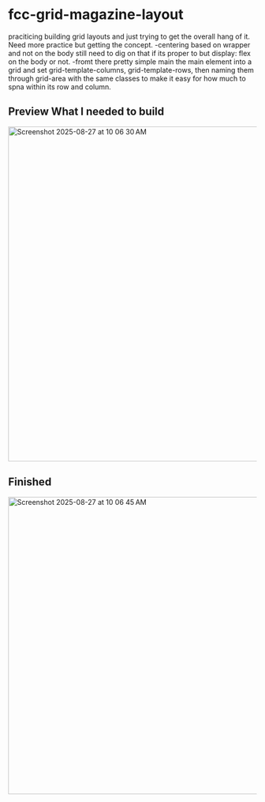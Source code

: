 # fcc-grid-magazine-layout
praciticing building grid layouts and just trying to get the overall hang of it. Need more practice but getting the concept. 
-centering based on wrapper and not on the body still need to dig on that if its proper to but display: flex on the body or not.
-fromt there pretty simple main the main element into a grid and set grid-template-columns, grid-template-rows, then naming them through grid-area with the same classes to make it easy for how much to spna within its row and column.

<h2>Preview What I needed to build </h2>
<img width="887" height="678" alt="Screenshot 2025-08-27 at 10 06 30 AM" src="https://github.com/user-attachments/assets/ad97375c-5a32-4871-a419-2b38024f2148" />

<h2>Finished</h2>
<img width="616" height="602" alt="Screenshot 2025-08-27 at 10 06 45 AM" src="https://github.com/user-attachments/assets/a7822e3b-b3c9-46c5-939a-1dd72d310949" />
